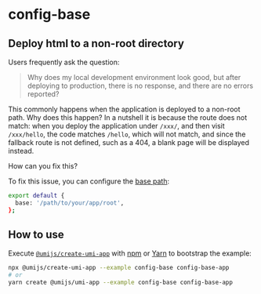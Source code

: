 # config-base

## Deploy html to a non-root directory

Users frequently ask the question:

> Why does my local development environment look good, but after deploying to production, there is no response, and there are no errors reported?

This commonly happens when the application is deployed to a non-root path. Why does this happen? In a nutshell it is because the route does not match: when you deploy the application under `/xxx/`, and then visit `/xxx/hello`, the code matches `/hello`, which will not match, and since the fallback route is not defined, such as a 404, a blank page will be displayed instead.

How can you fix this?

To fix this issue, you can configure the [base path](../config#base):

```bash
export default {
  base: '/path/to/your/app/root',
};
```

## How to use

Execute [`@umijs/create-umi-app`](https://github.com/umijs/umi/tree/master/packages/create-umi-app) with [npm](https://docs.npmjs.com/cli/init) or [Yarn](https://yarnpkg.com/lang/en/docs/cli/create/) to bootstrap the example:

```bash
npx @umijs/create-umi-app --example config-base config-base-app
# or
yarn create @umijs/umi-app --example config-base config-base-app
```
